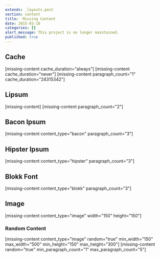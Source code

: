 ```yaml
---
extends: _layouts.post
section: content
title:  Missing Content
date: 2015-03-10
categories: []
alert_message: This project is no longer maintained.
published: true
---
```


## Cache
[missing-content cache_duration="always"]
[missing-content cache_duration="never"]
[missing-content paragraph_count="1" cache_duration="24315342"]

## Lipsum
[missing-content]
[missing-content paragraph_count="2"]

## Bacon Ipsum
[missing-content content_type="bacon" paragraph_count="3"]

## Hipster Ipsum
[missing-content content_type="hipster" paragraph_count="3"]

## Blokk Font
[missing-content content_type="blokk" paragraph_count="3"]

## Image
[missing-content content_type="image" width="150" height="150"]

### Random Content
[missing-content content_type="image" random="true" min_width="150" max_width="500" min_height="150" max_height="300"]
[missing-content random="true" min_paragraph_count="1" max_paragraph_count="5"]
